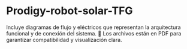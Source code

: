 # Prodigy-robot-solar-TFG

Incluye diagramas de flujo y eléctricos que representan la arquitectura funcional y de conexión del sistema.
📄 Los archivos están en PDF para garantizar compatibilidad y visualización clara.
